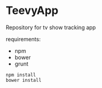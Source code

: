 TeevyApp
========

Repository for tv show tracking app

requirements:

* npm
* bower
* grunt 

```
npm install
bower install
```
